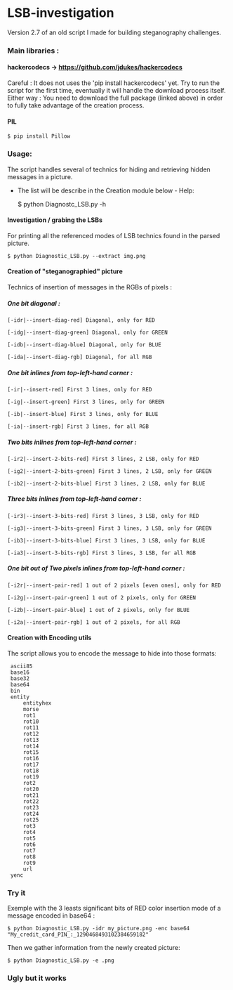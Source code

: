 # LSB-investigation

Version 2.7 of an old script I made for building steganography challenges.

### Main libraries :
#### hackercodecs -> https://github.com/jdukes/hackercodecs

Careful : It does not uses the 'pip install hackercodecs' yet.
Try to run the script for the first time, eventually it will handle the download process itself.
Either way : You need to download the full package (linked above) in order to fully take advantage of the creation process.

#### PIL
	$ pip install Pillow
### Usage:

The script handles several of technics for hiding and retrieving hidden messages in a picture.
- The list will be describe in the Creation module below -
Help:

	$ python Diagnostc_LSB.py -h

#### Investigation / grabing the LSBs

For printing all the referenced modes of LSB technics found in the parsed picture.

	$ python Diagnostic_LSB.py --extract img.png 

#### Creation of "steganographied" picture

Technics of insertion of messages in the RGBs of pixels :
##### One bit diagonal :
	[-idr|--insert-diag-red] Diagonal, only for RED 

	[-idg|--insert-diag-green] Diagonal, only for GREEN 

	[-idb|--insert-diag-blue] Diagonal, only for BLUE

	[-ida|--insert-diag-rgb] Diagonal, for all RGB 

##### One bit inlines from top-left-hand corner :
	[-ir|--insert-red] First 3 lines, only for RED 

	[-ig|--insert-green] First 3 lines, only for GREEN 

	[-ib|--insert-blue] First 3 lines, only for BLUE 

	[-ia|--insert-rgb] First 3 lines, for all RGB 

##### Two bits inlines from top-left-hand corner :
	[-ir2|--insert-2-bits-red] First 3 lines, 2 LSB, only for RED

	[-ig2|--insert-2-bits-green] First 3 lines, 2 LSB, only for GREEN

	[-ib2|--insert-2-bits-blue] First 3 lines, 2 LSB, only for BLUE

##### Three bits inlines from top-left-hand corner :
	[-ir3|--insert-3-bits-red] First 3 lines, 3 LSB, only for RED 

	[-ig3|--insert-3-bits-green] First 3 lines, 3 LSB, only for GREEN 

	[-ib3|--insert-3-bits-blue] First 3 lines, 3 LSB, only for BLUE

	[-ia3|--insert-3-bits-rgb] First 3 lines, 3 LSB, for all RGB 

##### One bit out of Two pixels inlines from top-left-hand corner :
	[-i2r|--insert-pair-red] 1 out of 2 pixels [even ones], only for RED

	[-i2g|--insert-pair-green] 1 out of 2 pixels, only for GREEN 

	[-i2b|--insert-pair-blue] 1 out of 2 pixels, only for BLUE

	[-i2a|--insert-pair-rgb] 1 out of 2 pixels, for all RGB

#### Creation with Encoding utils

The script allows you to encode the message to hide into those formats:

	 ascii85
	 base16
	 base32
	 base64
	 bin
	 entity
         entityhex
         morse
         rot1
         rot10
         rot11
         rot12
         rot13
         rot14
         rot15
         rot16
         rot17
         rot18
         rot19
         rot2
         rot20
         rot21
         rot22
         rot23
         rot24
         rot25
         rot3
         rot4
         rot5
         rot6
         rot7
         rot8
         rot9
         url
	 yenc

### Try it
Exemple with the 3 leasts significant bits of RED color insertion mode of a message encoded in base64 :

	$ python Diagnostic_LSB.py -idr my_picture.png -enc base64 "My_credit_card_PIN_:_1290468493102384659182"

Then we gather information from the newly created picture:

	$ python Diagnostic_LSB.py -e .png

### Ugly but it works
